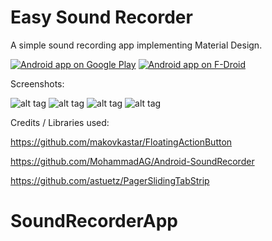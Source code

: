 Easy Sound Recorder
=============

<p>A simple sound recording app implementing Material Design.</p>

[![Android app on Google Play](https://developer.android.com/images/brand/en_app_rgb_wo_60.png)](https://play.google.com/store/apps/details?id=com.danielkim.soundrecorder) [![Android app on F-Droid](https://upload.wikimedia.org/wikipedia/commons/thumb/0/0d/Get_it_on_F-Droid.svg/200px-Get_it_on_F-Droid.svg.png)](https://f-droid.org/repository/browse/?fdid=com.danielkim.soundrecorder)

Screenshots:

![alt tag](http://i.imgur.com/4W5fj0Il.png) ![alt tag](http://i.imgur.com/7ggcFQzl.png) ![alt tag](http://i.imgur.com/RqD8S3Il.png) ![alt tag](http://i.imgur.com/H6ScO21l.png)


Credits / Libraries used:

https://github.com/makovkastar/FloatingActionButton

https://github.com/MohammadAG/Android-SoundRecorder

https://github.com/astuetz/PagerSlidingTabStrip

# SoundRecorderApp
